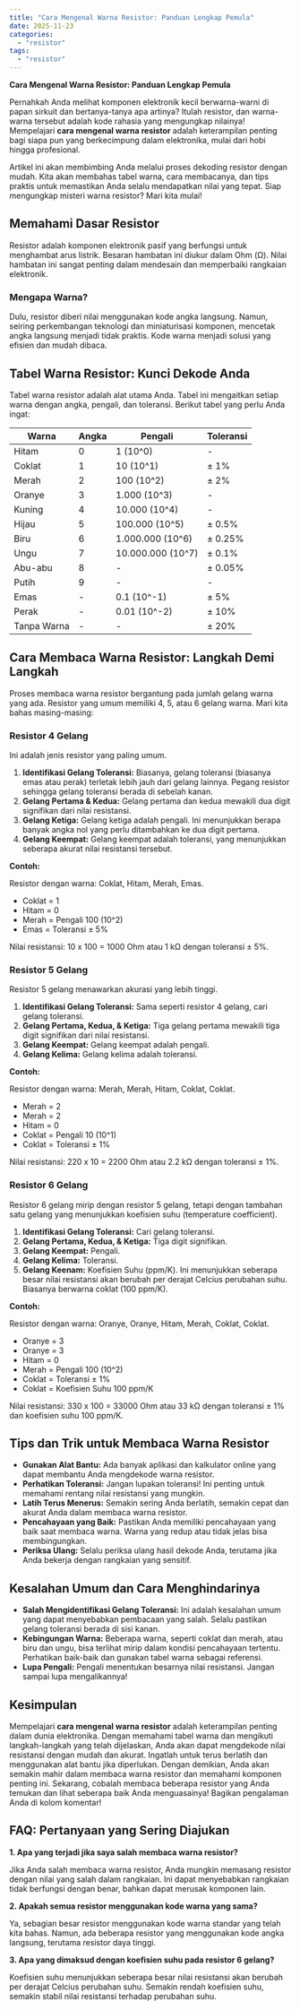 ```yaml
---
title: "Cara Mengenal Warna Resistor: Panduan Lengkap Pemula"
date: 2025-11-23
categories: 
  - "resistor"
tags: 
  - "resistor"
---
```


**Cara Mengenal Warna Resistor: Panduan Lengkap Pemula**

Pernahkah Anda melihat komponen elektronik kecil berwarna-warni di papan sirkuit dan bertanya-tanya apa artinya? Itulah resistor, dan warna-warna tersebut adalah kode rahasia yang mengungkap nilainya! Mempelajari **cara mengenal warna resistor** adalah keterampilan penting bagi siapa pun yang berkecimpung dalam elektronika, mulai dari hobi hingga profesional.

Artikel ini akan membimbing Anda melalui proses dekoding resistor dengan mudah. Kita akan membahas tabel warna, cara membacanya, dan tips praktis untuk memastikan Anda selalu mendapatkan nilai yang tepat. Siap mengungkap misteri warna resistor? Mari kita mulai!

## Memahami Dasar Resistor

Resistor adalah komponen elektronik pasif yang berfungsi untuk menghambat arus listrik. Besaran hambatan ini diukur dalam Ohm (Ω). Nilai hambatan ini sangat penting dalam mendesain dan memperbaiki rangkaian elektronik.

### Mengapa Warna?

Dulu, resistor diberi nilai menggunakan kode angka langsung. Namun, seiring perkembangan teknologi dan miniaturisasi komponen, mencetak angka langsung menjadi tidak praktis. Kode warna menjadi solusi yang efisien dan mudah dibaca.

## Tabel Warna Resistor: Kunci Dekode Anda

Tabel warna resistor adalah alat utama Anda. Tabel ini mengaitkan setiap warna dengan angka, pengali, dan toleransi. Berikut tabel yang perlu Anda ingat:

| Warna | Angka | Pengali | Toleransi |
| --- | --- | --- | --- |
| Hitam | 0 | 1 (10^0) | \- |
| Coklat | 1 | 10 (10^1) | ± 1% |
| Merah | 2 | 100 (10^2) | ± 2% |
| Oranye | 3 | 1.000 (10^3) | \- |
| Kuning | 4 | 10.000 (10^4) | \- |
| Hijau | 5 | 100.000 (10^5) | ± 0.5% |
| Biru | 6 | 1.000.000 (10^6) | ± 0.25% |
| Ungu | 7 | 10.000.000 (10^7) | ± 0.1% |
| Abu-abu | 8 | \- | ± 0.05% |
| Putih | 9 | \- | \- |
| Emas | \- | 0.1 (10^-1) | ± 5% |
| Perak | \- | 0.01 (10^-2) | ± 10% |
| Tanpa Warna | \- | \- | ± 20% |

## Cara Membaca Warna Resistor: Langkah Demi Langkah

Proses membaca warna resistor bergantung pada jumlah gelang warna yang ada. Resistor yang umum memiliki 4, 5, atau 6 gelang warna. Mari kita bahas masing-masing:

### Resistor 4 Gelang

Ini adalah jenis resistor yang paling umum.

1. **Identifikasi Gelang Toleransi:** Biasanya, gelang toleransi (biasanya emas atau perak) terletak lebih jauh dari gelang lainnya. Pegang resistor sehingga gelang toleransi berada di sebelah kanan.
2. **Gelang Pertama & Kedua:** Gelang pertama dan kedua mewakili dua digit signifikan dari nilai resistansi.
3. **Gelang Ketiga:** Gelang ketiga adalah pengali. Ini menunjukkan berapa banyak angka nol yang perlu ditambahkan ke dua digit pertama.
4. **Gelang Keempat:** Gelang keempat adalah toleransi, yang menunjukkan seberapa akurat nilai resistansi tersebut.

**Contoh:**

Resistor dengan warna: Coklat, Hitam, Merah, Emas.

- Coklat = 1
- Hitam = 0
- Merah = Pengali 100 (10^2)
- Emas = Toleransi ± 5%

Nilai resistansi: 10 x 100 = 1000 Ohm atau 1 kΩ dengan toleransi ± 5%.

### Resistor 5 Gelang

Resistor 5 gelang menawarkan akurasi yang lebih tinggi.

1. **Identifikasi Gelang Toleransi:** Sama seperti resistor 4 gelang, cari gelang toleransi.
2. **Gelang Pertama, Kedua, & Ketiga:** Tiga gelang pertama mewakili tiga digit signifikan dari nilai resistansi.
3. **Gelang Keempat:** Gelang keempat adalah pengali.
4. **Gelang Kelima:** Gelang kelima adalah toleransi.

**Contoh:**

Resistor dengan warna: Merah, Merah, Hitam, Coklat, Coklat.

- Merah = 2
- Merah = 2
- Hitam = 0
- Coklat = Pengali 10 (10^1)
- Coklat = Toleransi ± 1%

Nilai resistansi: 220 x 10 = 2200 Ohm atau 2.2 kΩ dengan toleransi ± 1%.

### Resistor 6 Gelang

Resistor 6 gelang mirip dengan resistor 5 gelang, tetapi dengan tambahan satu gelang yang menunjukkan koefisien suhu (temperature coefficient).

1. **Identifikasi Gelang Toleransi:** Cari gelang toleransi.
2. **Gelang Pertama, Kedua, & Ketiga:** Tiga digit signifikan.
3. **Gelang Keempat:** Pengali.
4. **Gelang Kelima:** Toleransi.
5. **Gelang Keenam:** Koefisien Suhu (ppm/K). Ini menunjukkan seberapa besar nilai resistansi akan berubah per derajat Celcius perubahan suhu. Biasanya berwarna coklat (100 ppm/K).

**Contoh:**

Resistor dengan warna: Oranye, Oranye, Hitam, Merah, Coklat, Coklat.

- Oranye = 3
- Oranye = 3
- Hitam = 0
- Merah = Pengali 100 (10^2)
- Coklat = Toleransi ± 1%
- Coklat = Koefisien Suhu 100 ppm/K

Nilai resistansi: 330 x 100 = 33000 Ohm atau 33 kΩ dengan toleransi ± 1% dan koefisien suhu 100 ppm/K.

## Tips dan Trik untuk Membaca Warna Resistor

- **Gunakan Alat Bantu:** Ada banyak aplikasi dan kalkulator online yang dapat membantu Anda mengdekode warna resistor.
- **Perhatikan Toleransi:** Jangan lupakan toleransi! Ini penting untuk memahami rentang nilai resistansi yang mungkin.
- **Latih Terus Menerus:** Semakin sering Anda berlatih, semakin cepat dan akurat Anda dalam membaca warna resistor.
- **Pencahayaan yang Baik:** Pastikan Anda memiliki pencahayaan yang baik saat membaca warna. Warna yang redup atau tidak jelas bisa membingungkan.
- **Periksa Ulang:** Selalu periksa ulang hasil dekode Anda, terutama jika Anda bekerja dengan rangkaian yang sensitif.

## Kesalahan Umum dan Cara Menghindarinya

- **Salah Mengidentifikasi Gelang Toleransi:** Ini adalah kesalahan umum yang dapat menyebabkan pembacaan yang salah. Selalu pastikan gelang toleransi berada di sisi kanan.
- **Kebingungan Warna:** Beberapa warna, seperti coklat dan merah, atau biru dan ungu, bisa terlihat mirip dalam kondisi pencahayaan tertentu. Perhatikan baik-baik dan gunakan tabel warna sebagai referensi.
- **Lupa Pengali:** Pengali menentukan besarnya nilai resistansi. Jangan sampai lupa mengalikannya!

## Kesimpulan

Mempelajari **cara mengenal warna resistor** adalah keterampilan penting dalam dunia elektronika. Dengan memahami tabel warna dan mengikuti langkah-langkah yang telah dijelaskan, Anda akan dapat mengdekode nilai resistansi dengan mudah dan akurat. Ingatlah untuk terus berlatih dan menggunakan alat bantu jika diperlukan. Dengan demikian, Anda akan semakin mahir dalam membaca warna resistor dan memahami komponen penting ini. Sekarang, cobalah membaca beberapa resistor yang Anda temukan dan lihat seberapa baik Anda menguasainya! Bagikan pengalaman Anda di kolom komentar!

## FAQ: Pertanyaan yang Sering Diajukan

**1\. Apa yang terjadi jika saya salah membaca warna resistor?**

Jika Anda salah membaca warna resistor, Anda mungkin memasang resistor dengan nilai yang salah dalam rangkaian. Ini dapat menyebabkan rangkaian tidak berfungsi dengan benar, bahkan dapat merusak komponen lain.

**2\. Apakah semua resistor menggunakan kode warna yang sama?**

Ya, sebagian besar resistor menggunakan kode warna standar yang telah kita bahas. Namun, ada beberapa resistor yang menggunakan kode angka langsung, terutama resistor daya tinggi.

**3\. Apa yang dimaksud dengan koefisien suhu pada resistor 6 gelang?**

Koefisien suhu menunjukkan seberapa besar nilai resistansi akan berubah per derajat Celcius perubahan suhu. Semakin rendah koefisien suhu, semakin stabil nilai resistansi terhadap perubahan suhu.
